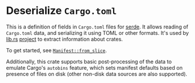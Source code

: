 # Deserialize `Cargo.toml`

This is a definition of fields in `Cargo.toml` files for [serde](https://serde.rs). It allows reading of `Cargo.toml` data, and serializing it using TOML or other formats. It's used by [lib.rs](https://lib.rs) [project](https://gitlab.com/crates.rs/crates.rs) to extract information about crates.

To get started, see [`Manifest::from_slice`][docs].

[docs]: https://docs.rs/cargo_toml/latest/cargo_toml/struct.Manifest.html#method.from_slice

Additionally, this crate supports basic post-processing of the data to emulate Cargo's `autobins` feature, which sets manifest defaults based on presence of files on disk (other non-disk data sources are also supported).



